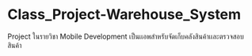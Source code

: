 # Class_Project-Warehouse_System
Project ในรายวิชา Mobile Development เป็นเเอพสำหรับจัดเก็บคลังสินค้าเเละตรวจสอบสินค้า

